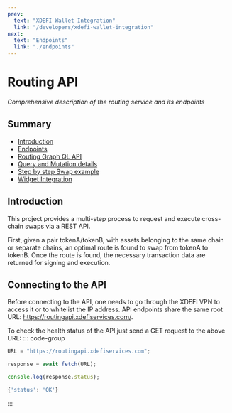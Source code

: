 ```yaml
---
prev:
  text: "XDEFI Wallet Integration"
  link: "/developers/xdefi-wallet-integration"
next:
  text: "Endpoints"
  link: "./endpoints"
---
```


# Routing API

_Comprehensive description of the routing service and its endpoints_

## Summary

- [Introduction](#introduction)
- [Endpoints](./endpoints)
- [Routing Graph QL API](./routing-graph-ql-api)
- [Query and Mutation details](./query-mutation-details)
- [Step by step Swap example](./swap-example)
- [Widget Integration](./widget-integration)

## Introduction

This project provides a multi-step process to request and execute cross-chain swaps via a REST API.

First, given a pair tokenA/tokenB, with assets belonging to the same chain or separate chains, an optimal route is found to swap from tokenA to tokenB. Once the route is found, the necessary transaction data are returned for signing and execution.

## Connecting to the API

Before connecting to the API, one needs to go through the XDEFI VPN to access it or to whitelist the IP address.
API endpoints share the same root URL: https://routingapi.xdefiservices.com/.

To check the health status of the API just send a GET request to the above URL:
::: code-group

```ts [Request]
URL = "https://routingapi.xdefiservices.com";

response = await fetch(URL);

console.log(response.status);
```

```ts [Response]
{'status': 'OK'}
```

:::
